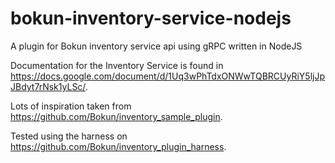 # bokun-inventory-service-nodejs
A plugin for Bokun inventory service api using gRPC written in NodeJS

Documentation for the Inventory Service is found in https://docs.google.com/document/d/1Uq3wPhTdxONWwTQBRCUyRiY5ljJpJBdyt7rNsk1yLSc/.

Lots of inspiration taken from https://github.com/Bokun/inventory_sample_plugin.

Tested using the harness on https://github.com/Bokun/inventory_plugin_harness.
